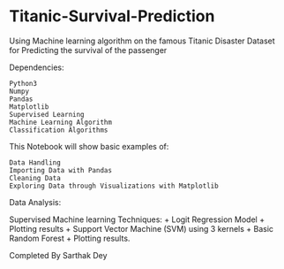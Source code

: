 # Titanic-Survival-Prediction


Using Machine learning algorithm on the famous Titanic Disaster Dataset for Predicting the survival of the passenger
                                                                    
Dependencies:

    Python3
    Numpy
    Pandas
    Matplotlib
    Supervised Learning
    Machine Learning Algorithm
    Classification Algorithms
    
This Notebook will show basic examples of:

    Data Handling
    Importing Data with Pandas
    Cleaning Data
    Exploring Data through Visualizations with Matplotlib

Data Analysis:

Supervised Machine learning Techniques: + Logit Regression Model + Plotting results + Support Vector Machine (SVM) using 3 kernels + Basic Random Forest + Plotting results.


Completed By Sarthak Dey
